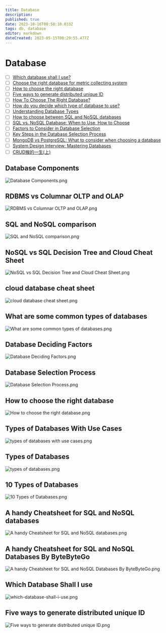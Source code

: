 ```yaml
---
title: Database
description: 
published: true
date: 2023-10-16T00:58:10.033Z
tags: db, database
editor: markdown
dateCreated: 2023-05-15T00:29:55.477Z
---
```


# Database
- [ ] [Which database shall I use?](https://blog.bytebytego.com/p/which-database-shall-i-use?utm_source=profile&utm_medium=reader2)
- [ ] [Choose the right database for metric collecting system](https://blog.bytebytego.com/p/choose-the-right-database-for-metric?utm_source=profile&utm_medium=reader2)
- [ ] [How to choose the right database](https://blog.bytebytego.com/p/ep23-how-to-choose-the-right-database?utm_source=profile&utm_medium=reader2)
- [ ] [Five ways to generate distributed unique ID](https://blog.bytebytego.com/p/ep24-environment-friendly-languages?utm_source=profile&utm_medium=reader2)
- [ ] [How To Choose The Right Database?](https://www.youtube.com/watch?v=kkeFE6iRfMM&t=357s&ab_channel=ByteByteGo&loop=0)
- [ ] [How do you decide which type of database to use?](https://blog.bytebytego.com/p/ep36-types-of-databases-and-use-cases?utm_source=profile&utm_medium=reader2)
- [ ] [Understanding Database Types](https://blog.bytebytego.com/p/understanding-database-types?utm_source=profile&utm_medium=reader2)
- [ ] [How to choose between SQL and NoSQL databases](https://www.red-gate.com/simple-talk/databases/nosql/how-to-choose-between-sql-and-nosql-databases/)
- [ ] [SQL vs. NoSQL Database: When to Use, How to Choose](https://www.ml4devs.com/articles/datastore-choices-sql-vs-nosql-database/)
- [ ] [Factors to Consider in Database Selection](https://blog.bytebytego.com/p/factors-to-consider-in-database-selection?utm_source=profile&utm_medium=reader2)
- [ ] [Key Steps in the Database Selection Process](https://blog.bytebytego.com/p/key-steps-in-the-database-selection?utm_source=profile&utm_medium=reader2)
- [ ] [MongoDB vs PostgreSQL: What to consider when choosing a database](https://learningdaily.dev/mongodb-vs-postgresql-what-to-consider-when-choosing-a-database-2392d110feaa)
- [ ] [System Design Interview: Mastering Databases](https://levelup.gitconnected.com/system-design-interview-mastering-databases-9fb40bb561cd)
- [ ] [CRUD猴的一生(上)](https://ithelp.ithome.com.tw/articles/10318902)

## Database Components
![Database Components.png](http://192.168.25.60:8000/files/file_storage/09d2de10.png)

## RDBMS vs Columnar OLTP and OLAP
![RDBMS vs Columnar OLTP and OLAP.png](http://192.168.25.60:8000/files/file_storage/db35c393.png)

## SQL and NoSQL comparison
![SQL and NoSQL comparison.png](http://192.168.25.60:8000/files/file_storage/50ee5b1f.png)

## NoSQL vs SQL Decision Tree and Cloud Cheat Sheet
![NoSQL vs SQL Decision Tree and Cloud Cheat Sheet.png](http://192.168.25.60:8000/files/file_storage/c58cc525.png)

## cloud database cheat sheet
![cloud database cheat sheet.png](http://192.168.25.60:8000/files/file_storage/6d682be8.png)

## What are some common types of databases
![What are some common types of databases.png](http://192.168.25.60:8000/files/file_storage/e2d3b815.png)

## Database Deciding Factors
![Database Deciding Factors.png](http://192.168.25.60:8000/files/file_storage/47b61729.png)

## Database Selection Process
![Database Selection Process.png](http://192.168.25.60:8000/files/file_storage/ab218fc0.png)

## How to choose the right database
![How to choose the right database.png](http://192.168.25.60:8000/files/file_storage/fa085e5e.png)

## Types of Databases With Use Cases
![types of databases with use cases.png](http://192.168.25.60:8000/files/file_storage/ac917f62.png)

## Types of Databases
![types of databases.png](http://192.168.25.60:8000/files/file_storage/eec9a7ef.png)

## 10 Types of Databases
![10 Types of Databases.png](http://192.168.25.60:8000/files/file_storage/84ae582c.png)

## A handy Cheatsheet for SQL and NoSQL databases
![A handy Cheatsheet for SQL and NoSQL databases.png](http://192.168.25.60:8000/files/file_storage/74a52d55.png)

## A handy Cheatsheet for SQL and NoSQL Databases By ByteByteGo
![A handy Cheatsheet for SQL and NoSQL Databases By ByteByteGo.png](http://192.168.25.60:8000/files/file_storage/2a50bafb.png)

## Which Database Shall I use
![which-database-shall-i-use.png](http://192.168.25.60:8000/files/file_storage/5f7f7d91.png)

## Five ways to generate distributed unique ID
![Five ways to generate distributed unique ID.png](http://192.168.25.60:8000/files/file_storage/a998b4bd.png)





